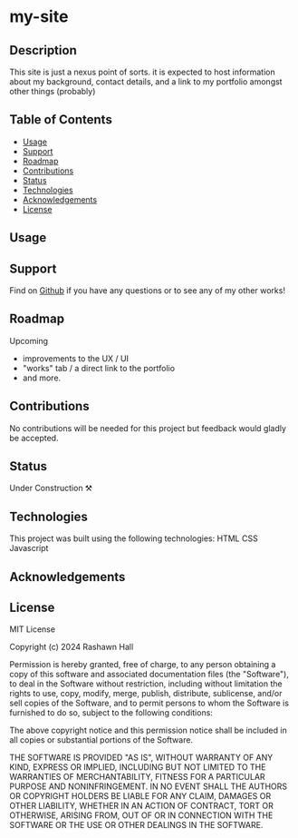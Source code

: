 # my-site

## Description 
This site is just a nexus point of sorts. it is expected to host information about my background, contact details, and a link to my portfolio amongst other things (probably)

## Table of Contents

- [Usage](#usage)
- [Support](#support)
- [Roadmap](#roadmap)
- [Contributions](#contributions)
- [Status](#status)
- [Technologies](#technologies)
- [Acknowledgements](#acknowledgements)
- [License](#license)

## Usage

## Support
Find on [Github](https://github.com/TheR16H) if you have any questions or to see any of my other works!

## Roadmap
Upcoming 
- improvements to the UX / UI
- "works" tab / a direct link to the portfolio 
- and more.

## Contributions
No contributions will be needed for this project but feedback would gladly be accepted.

## Status 
Under Construction ⚒️

## Technologies
This project was built using the following technologies:
HTML 
CSS 
Javascript

## Acknowledgements

## License
MIT License

Copyright (c) 2024 Rashawn Hall

Permission is hereby granted, free of charge, to any person obtaining a copy
of this software and associated documentation files (the "Software"), to deal
in the Software without restriction, including without limitation the rights
to use, copy, modify, merge, publish, distribute, sublicense, and/or sell
copies of the Software, and to permit persons to whom the Software is
furnished to do so, subject to the following conditions:

The above copyright notice and this permission notice shall be included in all
copies or substantial portions of the Software.

THE SOFTWARE IS PROVIDED "AS IS", WITHOUT WARRANTY OF ANY KIND, EXPRESS OR
IMPLIED, INCLUDING BUT NOT LIMITED TO THE WARRANTIES OF MERCHANTABILITY,
FITNESS FOR A PARTICULAR PURPOSE AND NONINFRINGEMENT. IN NO EVENT SHALL THE
AUTHORS OR COPYRIGHT HOLDERS BE LIABLE FOR ANY CLAIM, DAMAGES OR OTHER
LIABILITY, WHETHER IN AN ACTION OF CONTRACT, TORT OR OTHERWISE, ARISING FROM,
OUT OF OR IN CONNECTION WITH THE SOFTWARE OR THE USE OR OTHER DEALINGS IN THE
SOFTWARE.